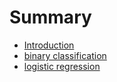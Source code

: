# Summary

* [Introduction](README.md)
* [binary classification](binary-classification.md)
* [logistic regression](logistic-regression.md)

